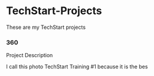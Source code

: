 # TechStart-Projects
These are my TechStart projects

### 360

<script src='//vizor.io/static/scripts/vizor-360-embed.js' data-vizorurl='//vizor.io/embed/moongazer0/coop-parking-lot'></script>

Project Description

I call this photo TechStart Training #1 because it is the bes
